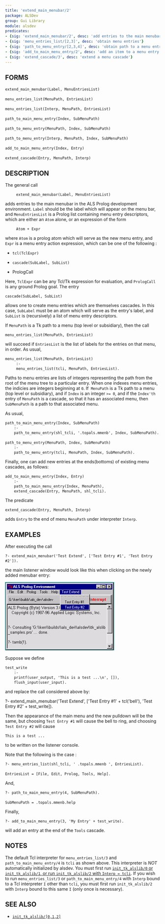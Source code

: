 ```yaml
---
title: 'extend_main_menubar/2'
package: ALSDev
group: Gui Library
module: alsdev
predicates:
- {sig: 'extend_main_menubar/2', desc: 'add entries to the main menubar'}
- {sig: 'menu_entries_list/[2,3]', desc: 'obtain menu entries'}
- {sig: 'path_to_menu_entry/[2,3,4]', desc: 'obtain path to a menu entry'}
- {sig: 'add_to_main_menu_entry/2', desc: 'add an item to a menu entry'}
- {sig: 'extend_cascade/3', desc: 'extend a menu cascade'}
---
```


## FORMS
```
extend_main_menubar(Label, MenuEntriesList)

menu_entries_list(MenuPath, EntriesList)

menu_entries_list(Interp, MenuPath, EntriesList)

path_to_main_menu_entry(Index, SubMenuPath)

path_to_menu_entry(MenuPath, Index, SubMenuPath)

path_to_menu_entry(Interp, MenuPath, Index, SubMenuPath)

add_to_main_menu_entry(Index, Entry)

extend_cascade(Entry, MenuPath, Interp)
```
## DESCRIPTION

The general call
```
     extend_main_menubar(Label, MenuEntriesList)
```
adds entries to the main menubar in the ALS Prolog development environment.  `Label` should be the label which will appear on the menu bar, and `MenuEntriesList` is a Prolog list containing menu entry descriptors, which are either an `Atom` alone, or an expression of the form
```
     Atom + Expr
```
where `Atom` is a prolog atom which will serve as the new menu entry, and `Expr` is a menu entry action expression, which can be one of the following :

- `tcl(TclExpr)`

- `cascade(SubLabel, SubList)`

- PrologCall

Here, `TclExpr` can be any Tcl/Tk expression for evaluation, and `PrologCall` is any ground Prolog goal. The entry
```
cascade(SubLabel, SubList)
```
allows one to create menu entries which are themselves cascades. In this case, `SubLabel` must be an atom which will serve as the entry's label, and `SubList` is (recursively) a list of menu entry descriptors.

If `MenuPath` is a Tk path to a menu (top level or subsidiary), then the call
```
menu_entries_list(MenuPath, EntriesList)
```
will succeed if `EntriesList` is the list of labels for the entries on that menu, in order. As usual,
```
menu_entries_list(MenuPath, EntriesList)
     :-
     menu_entries_list(tcli, MenuPath, EntriesList).
```
Paths to menu entries are lists of integers representing the path from the root of the menu tree to a particular entry. When one indexes menu entries, the indicies are integers beginning at `0`. If` MenuPath` is a Tk path to a menu (top level or subsidiary), and if `Index` is an integer `>= 0`, and if the `Index'th` entry of `MenuPath` is a cascade, so that it has an associated menu, then `SubMenuPath` is a path to that associated menu.

As usual,
```
path_to_main_menu_entry(Index, SubMenuPath)
    :-
    path_to_menu_entry(shl_tcli, '.topals.mmenb', Index, SubMenuPath).

path_to_menu_entry(MenuPath, Index, SubMenuPath)
    :-
    path_to_menu_entry(tcli, MenuPath, Index, SubMenuPath).
```

Finally, one can add new entries at the ends(bottoms) of existing menu cascades, as follows:
```
add_to_main_menu_entry(Index, Entry)
    :-
    path_to_main_menu_entry(Index, MenuPath),
    extend_cascade(Entry, MenuPath, shl_tcli).
```
The predicate
```
extend_cascade(Entry, MenuPath, Interp)
```
adds `Entry` to the end of menu `MenuPath` under interpreter `Interp`.

## EXAMPLES

After executing the call
```
?- extend_main_menubar('Test Extend', ['Test Entry #1', 'Test Entry #2']).
```
the main listener window would look like this when clicking on the newly added menubar entry:

![](images/x_menu-1.gif)

Suppose we define
```
test_write
    :-
    printf(user_output, 'This is a test ...\n', []),
    flush_input(user_input).
```
and replace the call considered above by:

?- extend_main_menubar('Test Extend', 
                ['Test Entry #1' + tcl('bell'), 
                 'Test Entry #2' + test_write]).

Then the appearance of the main menu and the new pulldown will be the same, but choosing `Test Entry #1` will cause the bell to ring, and choosing `Test Entry #2` will cause
```
This is a test ...
```
to be written on the listener console.

Note that the following is the case :
```
?- menu_entries_list(shl_tcli, ' .topals.mmenb ', EntriesList).

EntriesList = [File, Edit, Prolog, Tools, Help].
```
And,
```
?- path_to_main_menu_entry(4, SubMenuPath).

SubMenuPath = .topals.mmenb.help
```
Finally,
```
?- add_to_main_menu_entry(3, 'My Entry' + test_write).
```
will add an entry at the end of the `Tools` cascade.

## NOTES

The default Tcl interpreter for `menu_entries_list/3` and `path_to_main_menu_entry/4` is `tcli` as shown above.  This interpreter is *_NOT_* automatically initialized by alsdev.  You must first run [`init_tk_alslib/0` or `init_tk_alslib/1`, or run `init_tk_alslib/2` with `Interp = tcli`](init_tk_alslib.html).  If you wish to run `menu_entries_list/3` or `path_to_main_menu_entry/4` with `Interp` bound to a Tcl interpreter `I` other than `tcli`, you must first run `init_tk_alslib/2` with `Interp` bound to this same `I` (only once is necessary).

## SEE ALSO

- [`init_tk_alslib/[0,1,2]`](init_tk_alslib.html)
